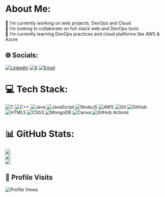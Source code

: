 # About Me: 
🔭 I’m currently working on web projects, DevOps and Cloud                                     
🤝 I’m looking to collaborate on full-stack web and DevOps tools                                                                                 
🌱 I’m currently learning DevOps practices and cloud platforms like AWS & Azure                                               
  
## 🌐 Socials:
[![LinkedIn](https://img.shields.io/badge/LinkedIn-%230077B5.svg?logo=linkedin&logoColor=white)](https://linkedin.com/in/laxmanadhikari)
[![X](https://img.shields.io/badge/X-black.svg?logo=X&logoColor=white)](https://x.com/lxmnadhk)
[![Email](https://img.shields.io/badge/Email-D14836?logo=gmail&logoColor=white)](mailto:adhikarilaxman441@gmail.com) 

# 💻 Tech Stack:
![C](https://img.shields.io/badge/c-%2300599C.svg?style=for-the-badge&logo=c&logoColor=white)
![C++](https://img.shields.io/badge/c++-%2300599C.svg?style=for-the-badge&logo=c%2B%2B&logoColor=white)
![Java](https://img.shields.io/badge/java-%23ED8B00.svg?style=for-the-badge&logo=openjdk&logoColor=white)
![JavaScript](https://img.shields.io/badge/javascript-%23323330.svg?style=for-the-badge&logo=javascript&logoColor=%23F7DF1E)
![NodeJS](https://img.shields.io/badge/node.js-6DA55F?style=for-the-badge&logo=node.js&logoColor=white)
![AWS](https://img.shields.io/badge/AWS-%23FF9900.svg?style=for-the-badge&logo=amazon-aws&logoColor=white)
![Git](https://img.shields.io/badge/git-%23F05033.svg?style=for-the-badge&logo=git&logoColor=white)
![GitHub](https://img.shields.io/badge/github-%23121011.svg?style=for-the-badge&logo=github&logoColor=white)
![HTML5](https://img.shields.io/badge/html5-%23E34F26.svg?style=for-the-badge&logo=html5&logoColor=white)
![CSS3](https://img.shields.io/badge/css3-%231572B6.svg?style=for-the-badge&logo=css3&logoColor=white)
![MongoDB](https://img.shields.io/badge/MongoDB-%234ea94b.svg?style=for-the-badge&logo=mongodb&logoColor=white)
![Canva](https://img.shields.io/badge/Canva-%2300C4CC.svg?style=for-the-badge&logo=Canva&logoColor=white)
![GitHub Actions](https://img.shields.io/badge/github%20actions-%232671E5.svg?style=for-the-badge&logo=githubactions&logoColor=white)

# 📊 GitHub Stats:
![](https://github-readme-stats.vercel.app/api?username=adhikarilaxman&theme=dark&hide_border=false&include_all_commits=false&count_private=false)<br/>
![](https://nirzak-streak-stats.vercel.app/?user=adhikarilaxman&theme=dark&hide_border=false)<br/>
![](https://github-readme-stats.vercel.app/api/top-langs/?username=adhikarilaxman&theme=dark&hide_border=false&include_all_commits=false&count_private=false&layout=compact)

## 🚀 Profile Visits
![Profile Views](https://komarev.com/ghpvc/?username=adhikarilaxman&label=Profile%20views&color=0e75b6&style=flat)

